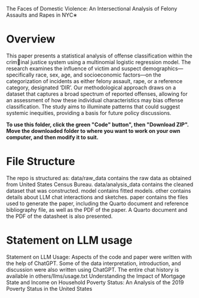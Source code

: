 The Faces of Domestic Violence: An
Intersectional Analysis of Felony Assaults and
Rapes in NYC∗
# Overview
This paper presents a statistical analysis of offense classification within the criminal justice system using a multinomial logistic regression model. The research
examines the influence of victim and suspect demographics—specifically race, sex,
age, and socioeconomic factors—on the categorization of incidents as either felony
assault, rape, or a reference category, designated ‘DIR’. Our methodological approach draws on a dataset that captures a broad spectrum of reported offenses,
allowing for an assessment of how these individual characteristics may bias offense
classification. The study aims to illuminate patterns that could suggest systemic
inequities, providing a basis for future policy discussions.

**To use this folder, click the green "Code" button", then "Download ZIP". Move the downloaded folder to where you want to work on your own computer, and then modify it to suit.**

# File Structure
The repo is structured as:
data/raw_data contains the raw data as obtained from United States Census Bureau.
data/analysis_data contains the cleaned dataset that was constructed.
model contains fitted models.
other contains details about LLM chat interactions and sketches.
paper contains the files used to generate the paper, including the Quarto document and reference bibliography file, as well as the PDF of the paper. A Quarto document and the PDF of the datasheet is also presented.

# Statement on LLM usage

Statement on LLM Usage: Aspects of the code and paper were written with the help of ChatGPT. Some of the data interpretation, introduction, and discussion were also written using ChatGPT. The entire chat history is available in others/llms/usage.txt
Understanding the Impact of Mortgage State and Income on Household Poverty Status: An Analysis of the 2019 Poverty Status in the United States
